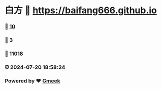 # 白方 :link: https://baifang666.github.io 
### :page_facing_up: [10](https://baifang666.github.io/tag.html) 
### :speech_balloon: 3 
### :hibiscus: 11018 
### :alarm_clock: 2024-07-20 18:58:24 
### Powered by :heart: [Gmeek](https://github.com/Meekdai/Gmeek)
